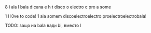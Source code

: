 8
i ala
l bala
d cana
e h
t disco
o electro
c pro
a some

1
I l0ve to code!
1
ala somem discoelectroelectro proelectroelectrobala!

TODO:
защо на bala вади bi, вместо l 

